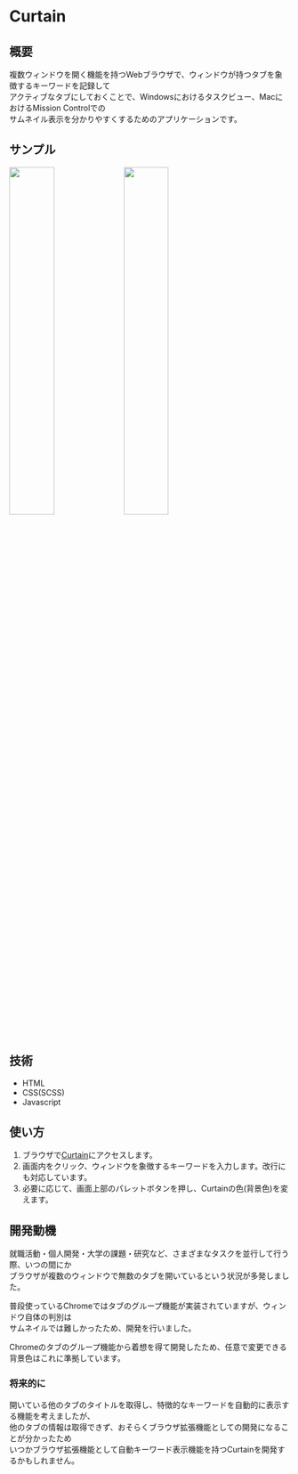 # Curtain
## 概要
複数ウィンドウを開く機能を持つWebブラウザで、ウィンドウが持つタブを象徴するキーワードを記録して  
アクティブなタブにしておくことで、Windowsにおけるタスクビュー、MacにおけるMission Controlでの  
サムネイル表示を分かりやすくするためのアプリケーションです。

## サンプル
<img src="https://user-images.githubusercontent.com/74708840/120384130-ba9c1500-c360-11eb-8b44-66edbab5c2b5.png" width="40%">
<img src="https://user-images.githubusercontent.com/74708840/120384271-e4edd280-c360-11eb-81ea-a91252214bae.png" width="40%">

## 技術
- HTML
- CSS(SCSS)
- Javascript

## 使い方
1. ブラウザで[Curtain](https://mhousetree.github.io/Curtain/)にアクセスします。
2. 画面内をクリック、ウィンドウを象徴するキーワードを入力します。改行にも対応しています。
3. 必要に応じて、画面上部のパレットボタンを押し、Curtainの色(背景色)を変えます。

## 開発動機
就職活動・個人開発・大学の課題・研究など、さまざまなタスクを並行して行う際、いつの間にか  
ブラウザが複数のウィンドウで無数のタブを開いているという状況が多発しました。

普段使っているChromeではタブのグループ機能が実装されていますが、ウィンドウ自体の判別は  
サムネイルでは難しかったため、開発を行いました。

Chromeのタブのグループ機能から着想を得て開発したため、任意で変更できる背景色はこれに準拠しています。

### 将来的に
開いている他のタブのタイトルを取得し、特徴的なキーワードを自動的に表示する機能を考えましたが、  
他のタブの情報は取得できず、おそらくブラウザ拡張機能としての開発になることが分かったため  
いつかブラウザ拡張機能として自動キーワード表示機能を持つCurtainを開発するかもしれません。